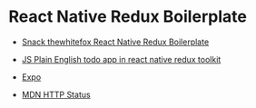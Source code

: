 # React Native Redux Boilerplate
- [Snack thewhitefox React Native Redux Boilerplate](https://snack.expo.dev/@thewhitefox/github.com-thewhitefox-react-native-redux-boilerplate)

- [JS Plain English todo app in react native redux toolkit](https://javascript.plainenglish.io/how-to-build-a-simple-todo-app-in-react-native-using-redux-toolkit-eb9ca5409a1d)
- [Expo](https://expo.dev/)
- [MDN HTTP Status](https://developer.mozilla.org/en-US/docs/Web/HTTP/Status)